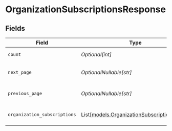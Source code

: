 # OrganizationSubscriptionsResponse


## Fields

| Field                                                                                      | Type                                                                                       | Required                                                                                   | Description                                                                                |
| ------------------------------------------------------------------------------------------ | ------------------------------------------------------------------------------------------ | ------------------------------------------------------------------------------------------ | ------------------------------------------------------------------------------------------ |
| `count`                                                                                    | *Optional[int]*                                                                            | :heavy_minus_sign:                                                                         | the total record count                                                                     |
| `next_page`                                                                                | *OptionalNullable[str]*                                                                    | :heavy_minus_sign:                                                                         | the URL of the next page                                                                   |
| `previous_page`                                                                            | *OptionalNullable[str]*                                                                    | :heavy_minus_sign:                                                                         | the URL of the previous page                                                               |
| `organization_subscriptions`                                                               | List[[models.OrganizationSubscriptionObject](../models/organizationsubscriptionobject.md)] | :heavy_minus_sign:                                                                         | An array of organization subscriptions                                                     |